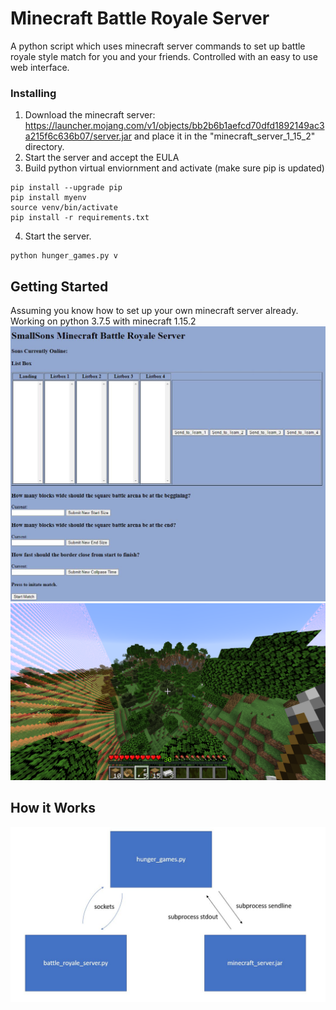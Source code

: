 # Minecraft Battle Royale Server
A python script which uses minecraft server commands to set up battle royale style match for you and your friends. Controlled with an easy to use web interface. 

### Installing
1. Download the minecraft server: https://launcher.mojang.com/v1/objects/bb2b6b1aefcd70dfd1892149ac3a215f6c636b07/server.jar and place it in the "minecraft_server_1_15_2" directory.
2. Start the server and accept the EULA
3. Build python virtual enviornment and activate (make sure pip is updated)
```
pip install --upgrade pip
pip install myenv
source venv/bin/activate
pip install -r requirements.txt
```
4. Start the server.
```
python hunger_games.py v
```

## Getting Started
Assuming you know how to set up your own minecraft server already. Working on python 3.7.5 with minecraft 1.15.2
![](img/webpage_interface.JPG)
![](img/in_game.png)

## How it Works
![](img/flow.JPG)
